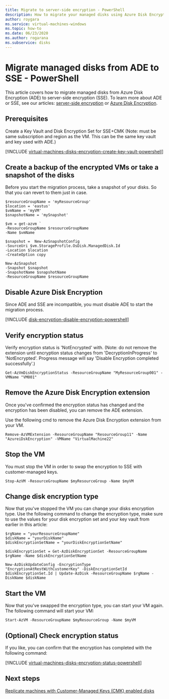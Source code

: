 ```yaml
---
title: Migrate to server-side encryption - PowerShell
description: How to migrate your managed disks using Azure Disk Encryption to server-side encryption using PowerShell.
author: roygara
ms.service: virtual-machines-windows
ms.topic: how-to
ms.date: 06/23/2020
ms.author: rogarana
ms.subservice: disks
---
```


# Migrate managed disks from ADE to SSE - PowerShell

This article covers how to migrate managed disks from Azure Disk Encryption (ADE) to server-side encryption (SSE). To learn more about ADE or SSE, see our articles: [server-side encryption](disk-encryption.md) or [Azure Disk Encryption](disk-encryption-overview.md).

## Prerequisites

Create a Key Vault and Disk Encryption Set for SSE+CMK  (Note: must be same subscription and region as the VM. This can be the same key vault and key used with ADE.) 

[!INCLUDE [virtual-machines-disks-encryption-create-key-vault-powershell](../../../includes/virtual-machines-disks-encryption-create-key-vault-powershell.md)]

## Create a backup of the encrypted VMs or take a snapshot of the disks 

Before you start the migration process, take a snapshot of your disks. So that you can revert to them just in case.

```azurepowershell
$resourceGroupName = 'myResourceGroup' 
$location = 'eastus' 
$vmName = 'myVM'
$snapshotName = 'mySnapshot'

$vm = get-azvm `
-ResourceGroupName $resourceGroupName 
-Name $vmName

$snapshot =  New-AzSnapshotConfig 
-SourceUri $vm.StorageProfile.OsDisk.ManagedDisk.Id 
-Location $location 
-CreateOption copy

New-AzSnapshot 
-Snapshot $snapshot 
-SnapshotName $snapshotName 
-ResourceGroupName $resourceGroupName
```

## Disable Azure Disk Encryption

Since ADE and SSE are incompatible, you must disable ADE to start the migration process.

[!INCLUDE [disk-encryption-disable-encryption-powershell](../../../includes/disk-encryption-disable-encryption-powershell.md)]

## Verify encryption status

Verify encryption status is 'NotEncrypted' with. (Note: do not remove the extension until encryption status changes from 'DecryptionInProgress' to 'NotEncrypted'. Progress message will say 'Disable Encryption completed successfully'.)

```azurepowershell
Get-AzVmDiskEncryptionStatus -ResourceGroupName "MyResourceGroup001" -VMName "VM001"
```

## Remove the Azure Disk Encryption extension 

Once you've confirmed the encryption status has changed and the encryption has been disabled, you can remove the ADE extension.

Use the following cmd to remove the Azure Disk Encryption extension from your VM.

```azurepowershell
Remove-AzVMExtension -ResourceGroupName "ResourceGroup11" -Name "AzureiDskEncryption" -VMName "VirtualMachine22"
```

## Stop the VM

You must stop the VM in order to swap the encryption to SSE with customer-managed keys.

```azurepowershell
Stop-AzVM -ResourceGroupName $myResourceGroup -Name $myVM
```

## Change disk encryption type

Now that you've stopped the VM you can change your disks encryption type. Use the following command to change the encryption type, make sure to use the values for your disk encryption set and your key vault from earlier in this article:

```azurepowershell
$rgName = "yourResourceGroupName"
$diskName = "yourDiskName"
$diskEncryptionSetName = "yourDiskEncryptionSetName"
 
$diskEncryptionSet = Get-AzDiskEncryptionSet -ResourceGroupName $rgName -Name $diskEncryptionSetName
 
New-AzDiskUpdateConfig -EncryptionType "EncryptionAtRestWithCustomerKey" -DiskEncryptionSetId $diskEncryptionSet.Id | Update-AzDisk -ResourceGroupName $rgName -DiskName $diskName
```

## Start the VM

Now that you've swapped the encryption type, you can start your VM again. The following command will start your VM:

```azurepowershell
Start-AzVM -ResourceGroupName $myResourceGroup -Name $myVM
```

## (Optional) Check encryption status
If you like, you can confirm that the encryption has completed with the following command:

[!INCLUDE [virtual-machines-disks-encryption-status-powershell](../../../includes/virtual-machines-disks-encryption-status-powershell.md)]

## Next steps

[Replicate machines with Customer-Managed Keys (CMK) enabled disks](../../site-recovery/azure-to-azure-how-to-enable-replication-cmk-disks.md)